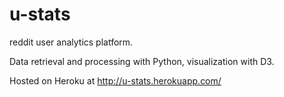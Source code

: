 # u-stats
reddit user analytics platform.

Data retrieval and processing with Python, visualization with D3.

Hosted on Heroku at http://u-stats.herokuapp.com/
